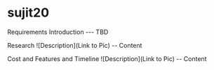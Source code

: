 # sujit20
Requirements
Introduction
--- TBD

Research
![Description](Link to Pic) -- Content

Cost and Features and Timeline
![Description](Link to Pic) -- Content
